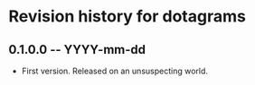# Revision history for dotagrams

## 0.1.0.0 -- YYYY-mm-dd

* First version. Released on an unsuspecting world.

